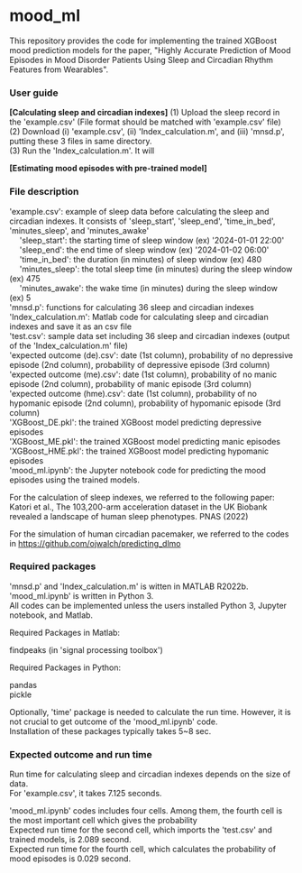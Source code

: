 # mood_ml

This repository provides the code for implementing the trained XGBoost mood prediction models for the paper, "Highly Accurate Prediction of Mood Episodes in Mood Disorder Patients Using Sleep and Circadian Rhythm Features from Wearables".

### User guide

**[Calculating sleep and circadian indexes]** 
(1) Upload the sleep record in the 'example.csv' (File format should be matched with 'example.csv' file)  
(2) Download (i) 'example.csv', (ii) 'Index_calculation.m', and (iii) 'mnsd.p', putting these 3 files in same directory.  
(3) Run the 'Index_calculation.m'. It will 

**[Estimating mood episodes with pre-trained model]**

### File description

'example.csv': example of sleep data before calculating the sleep and circadian indexes. It consists of 'sleep_start', 'sleep_end', 'time_in_bed', 'minutes_sleep', and 'minutes_awake'   
&emsp; 'sleep_start': the starting time of sleep window (ex) '2024-01-01 22:00'  
&emsp; 'sleep_end': the end time of sleep window (ex) '2024-01-02 06:00'  
&emsp; 'time_in_bed': the duration (in minutes) of sleep window (ex) 480  
&emsp; 'minutes_sleep': the total sleep time (in minutes) during the sleep window (ex) 475  
&emsp; 'minutes_awake': the wake time (in minutes) during the sleep window (ex) 5  
'mnsd.p': functions for calculating 36 sleep and circadian indexes  
'Index_calculation.m': Matlab code for calculating sleep and circadian indexes and save it as an csv file  
'test.csv': sample data set including 36 sleep and circadian indexes (output of the 'Index_calculation.m' file)  
'expected outcome (de).csv': date (1st column), probability of no depressive episode (2nd column), probability of depressive episode (3rd column)  
'expected outcome (me).csv': date (1st column), probability of no manic episode (2nd column), probability of manic episode (3rd column)  
'expected outcome (hme).csv': date (1st column), probability of no hypomanic episode (2nd column), probability of hypomanic episode (3rd column)  
'XGBoost_DE.pkl': the trained XGBoost model predicting depressive episodes  
'XGBoost_ME.pkl': the trained XGBoost model predicting manic episodes  
'XGBoost_HME.pkl': the trained XGBoost model predicting hypomanic episodes  
'mood_ml.ipynb': the Jupyter notebook code for predicting the mood episodes using the trained models.  

For the calculation of sleep indexes, we referred to the following paper:  
Katori et al., The 103,200-arm acceleration dataset in the UK Biobank revealed a landscape of human sleep phenotypes. PNAS (2022)

For the simulation of human circadian pacemaker, we referred to the codes in https://github.com/ojwalch/predicting_dlmo

### Required packages

'mnsd.p' and 'Index_calculation.m' is witten in MATLAB R2022b.
'mood_ml.ipynb' is written in Python 3.  
All codes can be implemented unless the users installed Python 3, Jupyter notebook, and Matlab.  
  
Required Packages in Matlab:  

  findpeaks (in 'signal processing toolbox')
  
Required Packages in Python:  

  pandas  
  pickle

Optionally, 'time' package is needed to calculate the run time. However, it is not crucial to get outcome of the 'mood_ml.ipynb' code.  
Installation of these packages typically takes 5~8 sec. 

### Expected outcome and run time

Run time for calculating sleep and circadian indexes depends on the size of data.  
For 'example.csv', it takes 7.125 seconds.

'mood_ml.ipynb' codes includes four cells. Among them, the fourth cell is the most important cell which gives the probability  
Expected run time for the second cell, which imports the 'test.csv' and trained models, is 2.089 second.  
Expected run time for the fourth cell, which calculates the probability of mood episodes is 0.029 second.  
